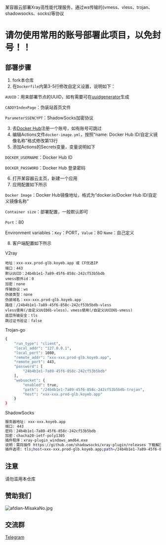 某容器云部署Xray高性能代理服务，通过ws传输的(vmess、vless、trojan、shadowsocks、socks)等协议

# 请勿使用常用的账号部署此项目，以免封号！！

## 部署步骤

1. fork本仓库
2. 在`Dockerfile`内第3-5行修改自定义设置，说明如下：

`AUUID`：用来部署节点的UUID，如有需要可在[uuidgenerator](https://www.uuidgenerator.net/)生成

`CADDYIndexPage`：伪装站首页文件

`ParameterSSENCYPT`：ShadowSocks加密协议

3. 去[Docker Hub](https://hub.docker.com/)注册一个账号，如有账号可跳过
4. 编辑Actions文件`docker-image.yml`，按照“name: Docker Hub ID/自定义镜像名称”格式修改第13行
5. 添加Actions的Secrets变量，变量说明如下

`DOCKER_USERNAME`：Docker Hub ID

`DOCKER_PASSWORD`：Docker Hub 登录密码

6. 打开某容器云主页，新建一个应用
7. 应用配置如下所示

`Docker Image`：Docker Hub镜像地址，格式为“docker.io/Docker Hub ID/自定义镜像名称”

`Container size`：部署配置，一般默认即可

`Port`：80

Environment variables：`Key`：PORT，`Value`：80
`Name`：自己定义

8. 客户端配置如下所示

V2ray

```
地址：xxx-xxx.prod-glb.koyeb.app 或 CF优选IP
端口：443
默认UUID：24b4b1e1-7a89-45f6-858c-242cf53b5bdb
vmess额外id：0
加密：none
传输协议：ws
伪装类型：none
伪装域名：xxx-xxx.prod-glb.koyeb.app
路径：/24b4b1e1-7a89-45f6-858c-242cf53b5bdb-vless
vless使用(/自定义UUID码-vless)，vmess使用(/自定义UUID码-vmess)
底层传输安全：tls
跳过证书验证：false
```

Trojan-go

```bash
{
    "run_type": "client",
    "local_addr": "127.0.0.1",
    "local_port": 1080,
    "remote_addr": "xxx-xxx.prod-glb.koyeb.app",
    "remote_port": 443,
    "password": [
        "24b4b1e1-7a89-45f6-858c-242cf53b5bdb"
    ],
    "websocket": {
        "enabled": true,
        "path": "/24b4b1e1-7a89-45f6-858c-242cf53b5bdb-trojan",
        "host": "xxx-xxx.prod-glb.koyeb.app"
    }
}
```

ShadowSocks

```bash
服务器地址: xxx-xxx.koyeb.app
端口: 443
密码：24b4b1e1-7a89-45f6-858c-242cf53b5bdb
加密：chacha20-ietf-poly1305
插件程序：xray-plugin_windows_amd64.exe
说明：需将插件 https://github.com/shadowsocks/xray-plugin/releases 下载解压后放至shadowsocks同目录
插件选项: tls;host=xxx-xxx.prod-glb.koyeb.app;path=/24b4b1e1-7a89-45f6-858c-242cf53b5bdb-ss
```

## 注意

请勿滥用本仓库

## 赞助我们

![afdian-MisakaNo.jpg](https://s2.loli.net/2021/12/25/SimocqwhVg89NQJ.jpg)

## 交流群
[Telegram](https://t.me/misakanetcn)
